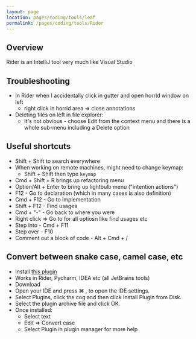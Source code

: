 ```yaml
---
layout: page
location: pages/coding/tools/leaf
permalink: /pages/coding/tools/Rider
---
```


## Overview

Rider is an IntelliJ tool very much like Visual Studio

## Troubleshooting    

- In Rider when I accidentally click in gutter and open horrid window on left
  - right click in horrid area => close annotations
- Deleting files on left in file explorer:
	- It's not obvious - choose Edit from the context menu and there is a whole sub-menu including a Delete option

## Useful shortcuts

- Shift + Shift to search everywhere
- When working on remote machines, might need to change keymap:
  - Shift + Shift then type `keymap`
- Cmd + Shift + R brings up refactoring menu
- Option/Alt + Enter to bring up lightbulb menu ("intention actions")
- F12 - Go to declaration (which in many cases is also definition)
- Cmd + F12 - Go to implementation
- Shift + F12 - Find usages
- Cmd + "-" - Go back to where you were
- Right click => Go to for all optiosn like find usages etc
- Step into - Cmd + F11
- Step over - F10
- Comment out a block of code - Alt + Cmd + /

## Convert between snake case, camel case, etc

- Install [this plugin](https://plugins.jetbrains.com/plugin/10985-case-conversion)
- Works in Rider, Pycharm, IDEA etc (all JetBrains tools)
- Download
- Open your IDE and press ⌘ , to open the IDE settings.
- Select Plugins, click the cog and then click Install Plugin from Disk.
- Select the plugin archive file and click OK.
- Once installed:
    - Select text
    - Edit => Convert case
    - Select Plugin in plugin manager for more help